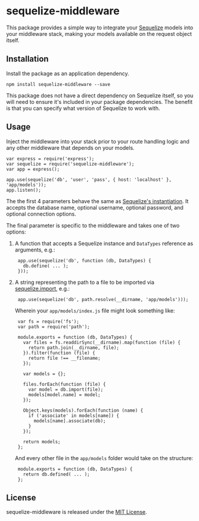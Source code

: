 # sequelize-middleware

This package provides a simple way to integrate your
[Sequelize](http://sequelizejs.com/) models into your middleware stack, making
your models available on the request object itself.

## Installation

Install the package as an application dependency.

    npm install sequelize-middleware --save

This package does not have a direct dependency on Sequelize itself, so you will
need to ensure it's included in your package dependencies.  The benefit is that
you can specify what version of Sequelize to work with.

## Usage

Inject the middleware into your stack prior to your route handling logic and
any other middleware that depends on your models.

    var express = require('express');
    var sequelize = require('sequelize-middleware');
    var app = express();

    app.use(sequelize('db', 'user', 'pass', { host: 'localhost' }, 'app/models'));
    app.listen();

The the first 4 parameters behave the same as
[Sequelize's instantiation](http://sequelizejs.com/docs/1.7.8/usage#basics).
It accepts the database name, optional username, optional password, and
optional connection options.

The final parameter is specific to the middleware and takes one of two options:

1. A function that accepts a Sequelize instance and `DataTypes` reference as
   arguments, e.g.:

        app.use(sequelize('db', function (db, DataTypes) {
          db.define( ... );
        }));

2. A string representing the path to a file to be imported via
   [sequelize.import](http://sequelizejs.com/docs/1.7.8/models#import), e.g.:

        app.use(sequelize('db', path.resolve(__dirname, 'app/models')));

   Wherein your `app/models/index.js` file might look something like:

        var fs = require('fs');
        var path = require('path');

        module.exports = function (db, DataTypes) {
          var files = fs.readdirSync(__dirname).map(function (file) {
            return path.join(__dirname, file);
          }).filter(function (file) {
            return file !== __filename;
          });

          var models = {};

          files.forEach(function (file) {
            var model = db.import(file);
            models[model.name] = model;
          });

          Object.keys(models).forEach(function (name) {
            if ('associate' in models[name]) {
              models[name].associate(db);
            }
          });

          return models;
        };

    And every other file in the `app/models` folder would take on the
    structure:

        module.exports = function (db, DataTypes) {
          return db.defined( ... );
        };

## License

sequelize-middleware is released under the
[MIT License](http://opensource.org/licenses/MIT).

